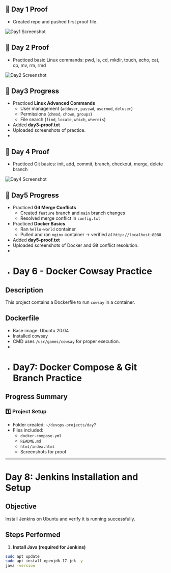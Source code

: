 ## 📅 Day 1 Proof
- Created repo and pushed first proof file.  

![Day1 Screenshot](day1/day1-screenshot.png)

## 📅 Day 2 Proof
- Practiced basic Linux commands: pwd, ls, cd, mkdir, touch, echo, cat, cp, mv, rm, rmd  

![Day2 Screenshot](day2/day2-screenshot.png)

## 📅 Day3 Progress

- Practiced **Linux Advanced Commands**
  - User management (`adduser`, `passwd`, `usermod`, `deluser`)
  - Permissions (`chmod`, `chown`, `groups`)
  - File search (`find`, `locate`, `which`, `whereis`)
- Added **day3-proof.txt**  
- Uploaded screenshots of practice.
-  
## 📅 Day 4 Proof
- Practiced Git basics: init, add, commit, branch, checkout, merge, delete branch  

![Day4 Screenshot](day4/day4-screenshot.png)

## 📅 Day5 Progress

- Practiced **Git Merge Conflicts**
  - Created `feature` branch and `main` branch changes
  - Resolved merge conflict in `config.txt`
- Practiced **Docker Basics**
  - Ran `hello-world` container
  - Pulled and ran `nginx` container → verified at `http://localhost:8080`
- Added **day5-proof.txt**  
- Uploaded screenshots of Docker and Git conflict resolution.
- 
- # Day 6 - Docker Cowsay Practice
## Description
This project contains a Dockerfile to run `cowsay` in a container.

## Dockerfile
- Base image: Ubuntu 20.04
- Installed cowsay
- CMD uses `/usr/games/cowsay` for proper execution.
- 
- # **Day7: Docker Compose & Git Branch Practice**

## **Progress Summary**

### **1️⃣ Project Setup**
- Folder created: `~/devops-projects/day7`
- Files included:
  - `docker-compose.yml`
  - `README.md`
  - `html/index.html`
  - Screenshots for proof

---

# Day 8: Jenkins Installation and Setup

## Objective
Install Jenkins on Ubuntu and verify it is running successfully.

## Steps Performed

1. **Install Java (required for Jenkins)**
```bash
sudo apt update
sudo apt install openjdk-17-jdk -y
java -version



